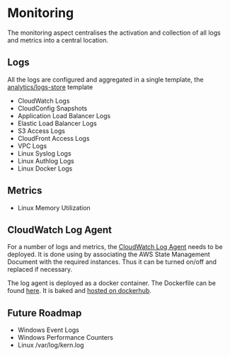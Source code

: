 # Monitoring

The monitoring aspect centralises the activation and collection of all logs and metrics into a central location.

## Logs

All the logs are configured and aggregated in a single template, the [analytics/logs-store](https://github.com/Bit-Clouded/Glenlivet/blob/master/analytics/logs-store.template) template

  - CloudWatch Logs
  - CloudConfig Snapshots
  - Application Load Balancer Logs
  - Elastic Load Balancer Logs
  - S3 Access Logs
  - CloudFront Access Logs
  - VPC Logs
  - Linux Syslog Logs
  - Linux Authlog Logs
  - Linux Docker Logs

## Metrics

  - Linux Memory Utilization

## CloudWatch Log Agent

For a number of logs and metrics, the [CloudWatch Log Agent](http://docs.aws.amazon.com/AmazonCloudWatch/latest/logs/AgentReference.html) needs to be deployed. It is done using by associating the AWS State Management Document with the required instances. Thus it can be turned on/off and replaced if necessary.

The log agent is deployed as a docker container. The Dockerfile can be found [here](https://github.com/Bit-Clouded/Angostura/tree/master/utility/aws-cwl-agent). It is baked and [hosted on dockerhub](https://hub.docker.com/r/bitclouded/aws-cwl-agent/).

## Future Roadmap

  - Windows Event Logs
  - Windows Performance Counters
  - Linux /var/log/kern.log